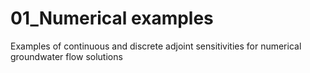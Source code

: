 # 01_Numerical examples
Examples of continuous and discrete adjoint sensitivities for numerical groundwater flow solutions
